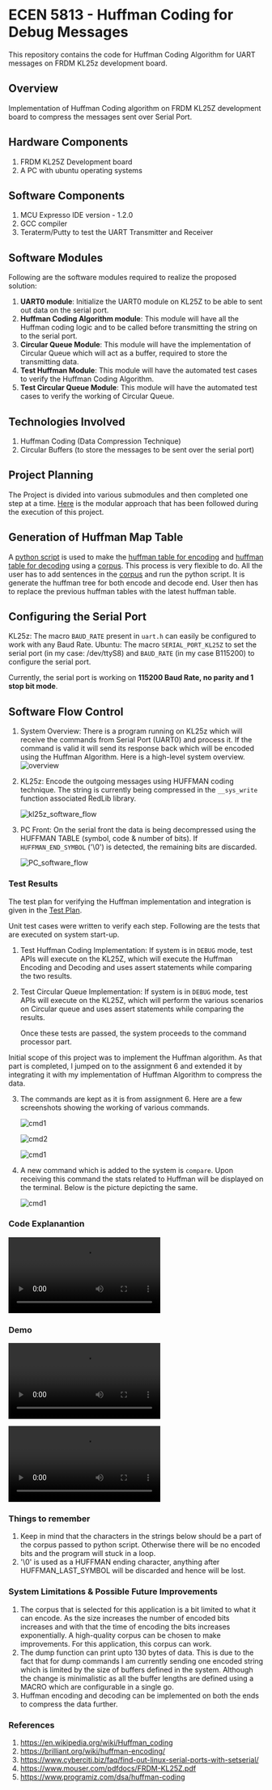 # ECEN 5813 - Huffman Coding for Debug Messages
This repository contains the code for Huffman Coding Algorithm for UART messages on FRDM KL25z development board.

## Overview
Implementation of Huffman Coding algorithm on FRDM KL25Z development board to compress the messages sent over Serial Port.

## Hardware Components
1. FRDM KL25Z Development board
2. A PC with ubuntu operating systems

## Software Components
1. MCU Expresso IDE version - 1.2.0
2. GCC compiler
3. Teraterm/Putty to test the UART Transmitter and Receiver

##  Software Modules
Following are the software modules required to realize the proposed solution:
1. <b>UART0 module</b>: Initialize the UART0 module on KL25Z to be able to sent out data on the serial port.
2. <b>Huffman Coding Algorithm module</b>: This module will have all the Huffman coding logic and to be called before transmitting the string on to the serial port.
3. <b>Circular Queue Module</b>: This module will have the implementation of Circular Queue which will act as a buffer, required to store the transmitting data.
4. <b>Test Huffman Module</b>: This module will have the automated test cases to verify the Huffman Coding Algorithm.
5. <b>Test Circular Queue Module</b>: This module will have the automated test cases to verify the working of Circular Queue.

## Technologies Involved
1. Huffman Coding (Data Compression Technique)
2. Circular Buffers (to store the messages to be sent over the serial port)

## Project Planning
The Project is divided into various submodules and then completed one step at a time. [Here](project_plan.xlsx) is the modular approach that has been followed during the execution of this project.

## Generation of Huffman Map Table
A [python script](huffman%20code%20generator/huffman.py) is used to make the [huffman table for encoding](huffman%20code%20generator/encodeHuffman.txt) and [huffman table for decoding](huffman%20code%20generator/decodeHuffman.txt) using a [corpus](huffman%20code%20generator/corpus.txt). This process is very flexible to do. All the user has to add sentences in the [corpus](huffman%20code%20generator/corpus.txt) and run the python script. It is generate the huffman tree for both encode and decode end. User then has to replace the previous huffman tables with the latest huffman table.

## Configuring the Serial Port
KL25z: The macro ```BAUD_RATE``` present in ```uart.h``` can easily be configured to work with any Baud Rate.
Ubuntu: The macro ```SERIAL_PORT_KL25Z``` to set the serial port (in my case: /dev/ttyS8) and ```BAUD_RATE``` (in my case B115200) to configure the serial port.

Currently, the serial port is working on <b>115200 Baud Rate, no parity and 1 stop bit mode</b>. 

## Software Flow Control
1. System Overview: There is a program running on KL25z which will receive the commands from Serial Port (UART0) and process it. If the command is valid it will send its response back which will be encoded using the Huffman Algorithm. 
   Here is a high-level system overview.
   ![overview](screenshots/pes3.png)

2. KL25z: Encode the outgoing messages using HUFFMAN coding technique. The string is currently being compressed in the ```__sys_write``` function associated RedLib library. 
   
   ![kl25z_software_flow](screenshots/pes1.png)
   
3. PC Front: On the serial front the data is being decompressed using the HUFFMAN TABLE (symbol, code & number of bits). If ```HUFFMAN_END_SYMBOL``` ('\0') is detected, the remaining bits are discarded. 
   
   ![PC_software_flow](screenshots/pes2.png)


### Test Results
The test plan for verifying the Huffman implementation and integration is given in the [Test Plan](test_plan.xlsx).  

Unit test cases were written to verify each step. Following are the tests that are executed on system start-up.
1. Test Huffman Coding Implementation: If system is in ```DEBUG``` mode, test APIs will execute on the KL25Z, which will execute the Huffman Encoding and Decoding and uses assert statements while comparing the two results. 
2. Test Circular Queue Implementation: If system is in ```DEBUG``` mode, test APIs will execute on the KL25Z, which will perform the various scenarios on Circular queue and uses assert statements while comparing the results. 
   
   Once these tests are passed, the system proceeds to the command processor part.


Initial scope of this project was to implement the Huffman algorithm. As that part is completed, I jumped on to the assignment 6 and extended it by integrating it with my implementation of Huffman Algorithm to compress the data.
    
3. The commands are kept as it is from assignment 6. Here are a few screenshots showing the working of various commands.
   
   ![cmd1](screenshots/author_cmd.jpg)

   ![cmd2](screenshots/dump_cmd.jpg)

   ![cmd1](screenshots/info_cmd.jpg)

4. A new command which is added to the system is ```compare```. Upon receiving this command the stats related to Huffman will be displayed on the terminal. Below is the picture depicting the same. 

      ![cmd1](screenshots/compare_cmd.jpg)

### Code Explanantion
![code_explanation](Documentation/code_explanation.mp4)

### Demo
![demo](Documentation/project_working.mp4)

![stats](Documentation/stats_display.mp4)


### Things to remember
 1. Keep in mind that the characters in the strings below should be a part of the corpus passed to python script. Otherwise there will be no encoded bits and the program will stuck in a loop.
 2. '\0' is used as a HUFFMAN ending character, anything after HUFFMAN_LAST_SYMBOL will be discarded and hence will be lost.


### System Limitations & Possible Future Improvements
1. The corpus that is selected for this application is a bit limited to what it can encode. As the size increases the number of encoded bits increases and with that the time of encoding the bits increases exponentially. A high-quality corpus can be chosen to make improvements. For this application, this corpus can work.
2. The dump function can print upto 130 bytes of data. This is due to the fact that for dump commands I am currently sending one encoded string which is limited by the size of buffers defined in the system. Although the change is minimalistic as all the buffer lengths are defined using a MACRO which are configurable in a single go.
3. Huffman encoding and decoding can be implemented on both the ends to compress the data further.

### References 
1. https://en.wikipedia.org/wiki/Huffman_coding
2. https://brilliant.org/wiki/huffman-encoding/
3. https://www.cyberciti.biz/faq/find-out-linux-serial-ports-with-setserial/
4. https://www.mouser.com/pdfdocs/FRDM-KL25Z.pdf
5. https://www.programiz.com/dsa/huffman-coding